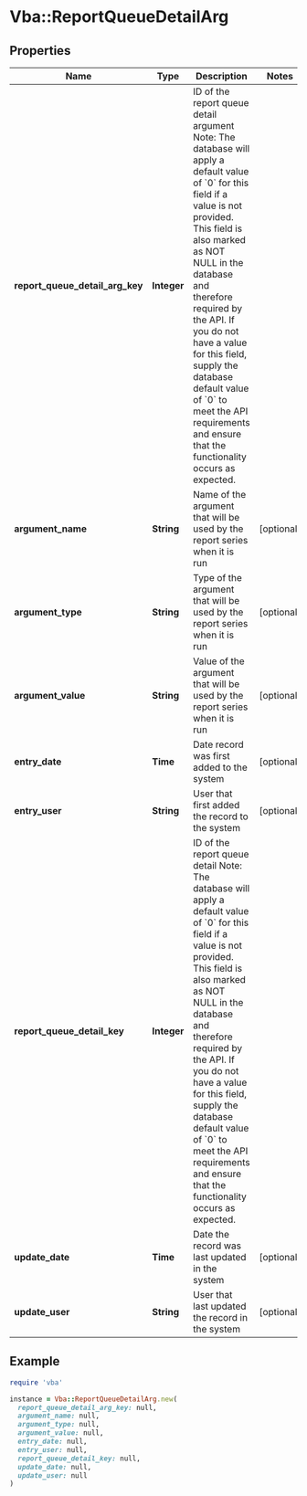 # Vba::ReportQueueDetailArg

## Properties

| Name | Type | Description | Notes |
| ---- | ---- | ----------- | ----- |
| **report_queue_detail_arg_key** | **Integer** | ID of the report queue detail argument  Note: The database will apply a default value of &#x60;0&#x60; for this field if a value is not provided.  This field is also marked as NOT NULL in the database and therefore required by the API.  If you do not have a value for this field, supply the database default value of &#x60;0&#x60; to meet the API requirements and ensure that the functionality occurs as expected. |  |
| **argument_name** | **String** | Name of the argument that will be used by the report series when it is run | [optional] |
| **argument_type** | **String** | Type of the argument that will be used by the report series when it is run | [optional] |
| **argument_value** | **String** | Value of the argument that will be used by the report series when it is run | [optional] |
| **entry_date** | **Time** | Date record was first added to the system | [optional] |
| **entry_user** | **String** | User that first added the record to the system | [optional] |
| **report_queue_detail_key** | **Integer** | ID of the report queue detail  Note: The database will apply a default value of &#x60;0&#x60; for this field if a value is not provided.  This field is also marked as NOT NULL in the database and therefore required by the API.  If you do not have a value for this field, supply the database default value of &#x60;0&#x60; to meet the API requirements and ensure that the functionality occurs as expected. |  |
| **update_date** | **Time** | Date the record was last updated in the system | [optional] |
| **update_user** | **String** | User that last updated the record in the system | [optional] |

## Example

```ruby
require 'vba'

instance = Vba::ReportQueueDetailArg.new(
  report_queue_detail_arg_key: null,
  argument_name: null,
  argument_type: null,
  argument_value: null,
  entry_date: null,
  entry_user: null,
  report_queue_detail_key: null,
  update_date: null,
  update_user: null
)
```

